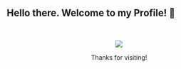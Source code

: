 ## Hello there. Welcome to my Profile! 👋 

<br />
<p align="center">
  <img src = "https://github-readme-stats.vercel.app/api?username=black-dragon74&show_icons=true&theme=gotham&line_height=27">
  <p align="center">Thanks for visiting!</p>
</p>
